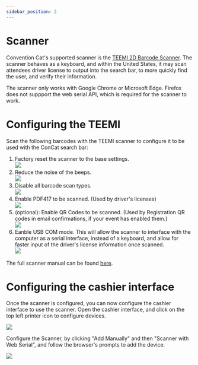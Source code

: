 ```yaml
---
sidebar_position: 2
---
```


# Scanner

Convention Cat's supported scanner is the [TEEMI 2D Barcode Scanner](https://www.amazon.com/gp/product/B074KH88Z7/ref=ppx_yo_dt_b_search_asin_title?ie=UTF8&th=1). The scanner behaves as a keyboard, and within the United States, it may scan attendees driver license to output into the search bar, to more quickly find the user, and verify their information.

The scanner only works with Google Chrome or Microsoft Edge. Firefox does not suppport the web serial API, which is required for the scanner to work.


# Configuring the TEEMI

Scan the following barcodes with the TEEMI scanner to configure it to be used with the ConCat search bar: 

<div>
  <ol>
    <li>
      Factory reset the scanner to the base settings.
      <br/>
      <img src="/img/cashier/barcodes/01_factory_reset.PNG" />
    </li>
    <li>
      Reduce the noise of the beeps.
      <br/>
      <img src="/img/cashier/barcodes/02_low_volume.PNG" />
    </li>
    <li>
      Disable all barcode scan types.
      <br/>
      <img src="/img/cashier/barcodes/03_disable_all.PNG" />
    </li>
    <li>
      Enable PDF417 to be scanned. (Used by driver's licenses)
      <br/>
      <img src="/img/cashier/barcodes/04_enable_pdf417.PNG" />
    </li>
    <li>
      (optional): Enable QR Codes to be scanned. (Used by Registration QR codes in email confirmations, if your event has enabled them.)
      <br />
      <!-- TOOD: Get the right image, validate solely these two being enabled works -->
      <img src="/img/cashier/barcodes/04_enable_pdf417.PNG" />
    </li>
    <li>
      Eanble USB COM mode. This will allow the scanner to interface with the computer as a serial interface, instead of a keyboard, and allow for faster input of the driver's license information once scanned.
      <br/>
      <img src="/img/cashier/barcodes/05_usb_com.png" />
    </li>
  </ol>
</div>

The full scanner manual can be found [here](/img/cashier/barcodes/TEEMI_2D_Barcode_Scanner_Manual.pdf).

# Configuring the cashier interface

Once the scanner is configured, you can now configure the cashier interface to use the scanner. Open the cashier interface, and click on the top left printer icon to configure devices.

<img src="/img/cashier/select_printer.png" />

Configure the Scanner, by clicking "Add Manually" and then "Scanner with Web Serial", and follow the browser's prompts to add the device.

<img src="/img/cashier/add_scanner.png" />